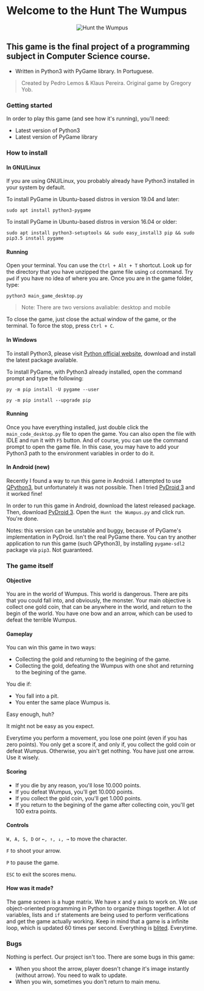 # Welcome to the Hunt The Wumpus

<p align="center">
  <img src="https://github.com/pedrolemoz/huntthewumpus/blob/master/assets/logo.png" alt="Hunt the Wumpus"/>

## This game  is the final project of a programming subject in Computer Science course.

* Written in Python3 with PyGame library. In Portuguese.

> Created by Pedro Lemos & Klaus Pereira.
> Original game by Gregory Yob.

### Getting started

In order to play this game (and see how it's running), you'll need:

* Latest version of Python3
* Latest version of PyGame library

### How to install

#### In GNU/Linux

  If you are using GNU/Linux, you probably already have Python3 installed in your system by default.
  
  To install PyGame in Ubuntu-based distros in version 19.04 and later:
  
  ```
  sudo apt install python3-pygame
  ```

  To install PyGame in Ubuntu-based distros in version 16.04 or older:

  ```
  sudo apt install python3-setuptools && sudo easy_install3 pip && sudo pip3.5 install pygame
  ```

#### Running

  Open your terminal. You can use the ```Ctrl + Alt + T``` shortcut.
  Look up for the directory that you have unzipped the game file using ```cd``` command. Try ```pwd``` if you have no idea of where you are.
  Once you are in the game folder, type:

  ```
  python3 main_game_desktop.py
  ```
  > Note: There are two versions avaliable: desktop and mobile

  To close the game, just close the actual window of the game, or the terminal.
  To force the stop, press ```Ctrl + C```.

#### In Windows

  To install Python3, please visit [Python official website](https://www.python.org/downloads/), download and install the latest package available.

  To install PyGame, with Python3 already installed, open the command prompt and type the following:

  ```
  py -m pip install -U pygame --user
  ```

  ```
  py -m pip install --upgrade pip
  ```

#### Running

  Once you have everything installed, just double click the ```main_code_desktop.py``` file to open the game.
  You can also open the file with IDLE and run it with ```F5``` button.
  And of course, you can use the command prompt to open the game file.
  In this case, you may have to add your Python3 path to the environment variables in order to do it.

#### In Android (new)

  Recently I found a way to run this game in Android. I attempted to use [QPython3](https://play.google.com/store/apps/details?id=org.qpython.qpy3), but unfortunately it was not possible.
  Then I tried [PyDroid 3](https://play.google.com/store/apps/details?id=ru.iiec.pydroid3) and it worked fine!
  
  In order to run this game in Android, download the latest released package.
  Then, download [PyDroid 3](https://play.google.com/store/apps/details?id=ru.iiec.pydroid3).
  Open the ```Hunt the Wumpus.py``` and click run. You're done.

  Notes: this version can be unstable and buggy, because of PyGame's implementation in PyDroid. Isn't the real PyGame there.
  You can try another application to run this game (such QPython3), by installing ```pygame-sdl2``` package via ```pip3```. Not guaranteed.

### The game itself


#### Objective

  You are in the world of Wumpus. This world is dangerous.
  There are pits that you could fall into, and obviously, the monster.
  Your main objective is collect one gold coin, that can be anywhere in the world, and return to the begin of the world.
  You have one bow and an arrow, which can be used to defeat the terrible Wumpus.

#### Gameplay

  You can win this game in two ways:

  - Collecting the gold and returning to the begining of the game.
  - Collecting the gold, defeating the Wumpus with one shot and returning to the begining of the game.

  You die if:
  
  - You fall into a pit.
  - You enter the same place Wumpus is.

  Easy enough, huh?

  It might not be easy as you expect.

  Everytime you perform a movement, you lose one point (even if you has zero points).
  You only get a score if, and only if, you collect the gold coin or defeat Wumpus. Otherwise, you ain't get nothing.
  You have just one arrow. Use it wisely.

  #### Scoring

  - If you die by any reason, you'll lose 10.000 points.
  - If you defeat Wumpus, you'll get 10.000 points.
  - If you collect the gold coin, you'll get 1.000 points.
  - If you return to the begining of the game after collecting coin, you'll get 100 extra points.

  #### Controls

  ```W, A, S, D``` or ```←, ↑, ↓, →``` to move the character.
  
  ```F``` to shoot your arrow.
  
  ```P``` to pause the game.
  
  ```ESC``` to exit the scores menu.

#### How was it made?

  The game screen is a huge matrix. We have x and y axis to work on.
  We use object-oriented programming in Python to organize things together.
  A lot of variables, lists and ```if``` statements are being used to perform verifications and get the game actually working.
  Keep in mind that a game is a infinite loop, which is updated 60 times per second. Everything is [blited](https://www.pygame.org/docs/ref/surface.html#pygame.Surface.blit). Everytime.

### Bugs

  Nothing is perfect. Our project isn't too. There are some bugs in this game:

  - When you shoot the arrow, player doesn't change it's image instantly (without arrow). You need to walk to update.
  - When you win, sometimes you don't return to main menu.
